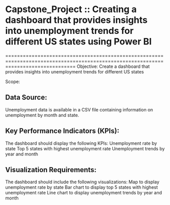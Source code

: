 # Capstone_Project :: Creating a dashboard that provides insights into unemployment trends for different US states using Power BI

====================================================================================================================================
Objective: Create a dashboard that provides insights into unemployment trends for different US states 

Scope:

## Data Source:
Unemployment data is available in a CSV file containing information on unemployment by month and state.

## Key Performance Indicators (KPIs): 
The dashboard should display the following KPIs:
Unemployment rate by state
Top 5 states with highest unemployment rate
Unemployment trends by year and month

## Visualization Requirements:
The dashboard should include the following visualizations:
Map to display unemployment rate by state
Bar chart to display top 5 states with highest unemployment rate
Line chart to display unemployment trends by year and month
